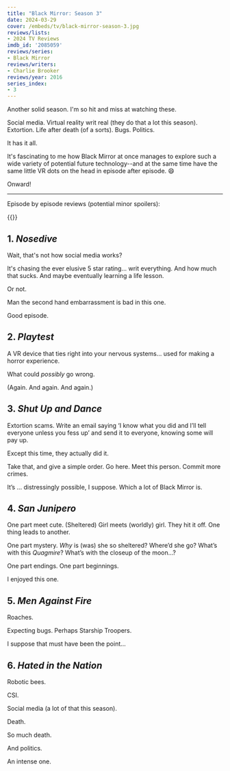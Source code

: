 ```yaml
---
title: "Black Mirror: Season 3"
date: 2024-03-29
cover: /embeds/tv/black-mirror-season-3.jpg
reviews/lists:
- 2024 TV Reviews
imdb_id: '2085059'
reviews/series:
- Black Mirror
reviews/writers:
- Charlie Brooker
reviews/year: 2016
series_index:
- 3
---
```

Another solid season. I'm so hit and miss at watching these. 

Social media. Virtual reality writ real (they do that a lot this season). Extortion. Life after death (of a sorts). Bugs. Politics. 

It has it all. 

It's fascinating to me how Black Mirror at once manages to explore such a wide variety of potential future technology--and at the same time have the same little VR dots on the head in episode after episode. :smile:

Onward!

<!--more-->

- - - - -

Episode by episode reviews (potential minor spoilers):

{{<toc>}}

## 1. *Nosedive*

Wait, that's not how social media works?

It's chasing the ever elusive 5 star rating... writ everything. And how much that sucks. And maybe eventually learning a life lesson. 

Or not. 

Man the second hand embarrassment is bad in this one. 

Good episode. 

## 2. *Playtest*

A VR device that ties right into your nervous systems… used for making a horror experience. 

What could *possibly* go wrong. 

(Again. And again. And again.)

## 3. *Shut Up and Dance*

Extortion scams. Write an email saying ‘I know what you did and I’ll tell everyone unless you fess up’ and send it to everyone, knowing some will pay up. 

Except this time, they actually did it. 

Take that, and give a simple order. Go here. Meet this person. Commit more crimes. 

It’s … distressingly possible, I suppose. Which a lot of Black Mirror is. 

## 4. *San Junipero*

One part meet cute. (Sheltered) Girl meets (worldly) girl. They hit it off. One thing leads to another. 

One part mystery. *Why* is (was) she so sheltered? Where’d she go? What’s with this *Quagmire*? What’s with the closeup of the moon…?

One part endings. One part beginnings. 

I enjoyed this one. 

## 5. *Men Against Fire*

Roaches.

Expecting bugs. Perhaps Starship Troopers. 

I suppose that must have been the point…

## 6. *Hated in the Nation*

Robotic bees. 

CSI.

Social media (a lot of that this season). 

Death. 

So much death. 

And politics. 

An intense one. 
